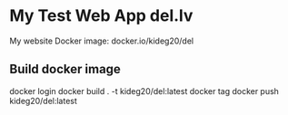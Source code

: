 # My Test Web App del.lv
My website
Docker image: docker.io/kideg20/del
## Build docker image
docker login
docker build . -t kideg20/del:latest
docker tag 
docker push kideg20/del:latest